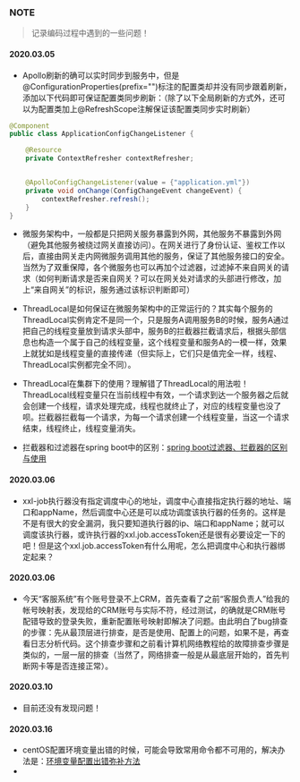 ### NOTE 

> 记录编码过程中遇到的一些问题！

#### 2020.03.05

- Apollo刷新的确可以实时同步到服务中，但是@ConfigurationProperties(prefix="")标注的配置类却并没有同步跟着刷新，添加以下代码即可保证配置类同步刷新：（除了以下全局刷新的方式外，还可以为配置类加上@RefreshScope注解保证该配置类同步实时刷新）
```java
@Component
public class ApplicationConfigChangeListener {

    @Resource
    private ContextRefresher contextRefresher;


    @ApolloConfigChangeListener(value = {"application.yml"})
    private void onChange(ConfigChangeEvent changeEvent) {
        contextRefresher.refresh();
    }
}
```

- 微服务架构中，一般都是只把网关服务暴露到外网，其他服务不暴露到外网（避免其他服务被绕过网关直接访问）。在网关进行了身份认证、鉴权工作以后，直接由网关走内网微服务调用其他的服务，保证了其他服务接口的安全。当然为了双重保障，各个微服务也可以再加个过滤器，过滤掉不来自网关的请求（如何判断请求是否来自网关？可以在网关处对请求的头部进行修改，加上“来自网关”的标识，服务通过该标识判断即可）

- ThreadLocal<T>是如何保证在微服务架构中的正常运行的？其实每个服务的ThreadLocal<T>实例肯定不是同一个，只是服务A调用服务B的时候，服务A通过把自己的线程变量放到请求头部中，服务B的拦截器拦截请求后，根据头部信息也构造一个属于自己的线程变量，这个线程变量和服务A的一模一样，效果上就犹如是线程变量的直接传递（但实际上，它们只是值完全一样，线程、ThreadLocal<T>实例都完全不同）。

- ThreadLocal<T>在集群下的使用？理解错了ThreadLocal<T>的用法啦！ThreadLocal<T>线程变量只在当前线程中有效，一个请求到达一个服务器之后就会创建一个线程，请求处理完成，线程也就终止了，对应的线程变量也没了呗。拦截器拦截每一个请求，为每一个请求创建一个线程变量，当这一个请求结束，线程终止，线程变量消失。

- 拦截器和过滤器在spring boot中的区别：[spring boot过滤器、拦截器的区别与使用](https://blog.csdn.net/heweimingming/article/details/79993591)


#### 2020.03.06

- xxl-job执行器没有指定调度中心的地址，调度中心直接指定执行器的地址、端口和appName，然后调度中心还是可以成功调度该执行器的任务的。这样是不是有很大的安全漏洞，我只要知道执行器的ip、端口和appName；就可以调度该执行器，或许执行器的xxl.job.accessToken还是很有必要设定一下的吧！但是这个xxl.job.accessToken有什么用呢，怎么把调度中心和执行器绑定起来？

#### 2020.03.06

- 今天“客服系统”有个账号登录不上CRM，首先查看了之前“客服负责人”给我的帐号映射表，发现给的CRM账号与实际不符，经过测试，的确就是CRM账号配错导致的登录失败，重新配置账号映射即解决了问题。由此明白了bug排查的步骤：先从最顶层进行排查，是否是使用、配置上的问题，如果不是，再查看日志分析代码。这个排查步骤和之前看计算机网络教程给的故障排查步骤是类似的，一层一层的排查（当然了，网络排查一般是从最底层开始的，首先判断网卡等是否连接正常）。

#### 2020.03.10

- 目前还没有发现问题！

#### 2020.03.16
- centOS配置环境变量出错的时候，可能会导致常用命令都不可用的，解决办法是：[环境变量配置出错弥补方法](https://www.iteye.com/blog/wuneng94zui-2262054)
- 



